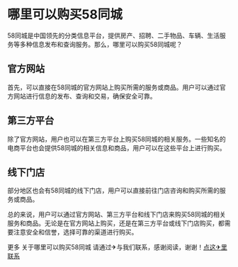 # 哪里可以购买58同城

58同城是中国领先的分类信息平台，提供房产、招聘、二手物品、车辆、生活服务等多种信息发布和查询服务。那么，哪里可以购买58同城呢？

## 官方网站
首先，可以直接在58同城的官方网站上购买所需的服务或商品。用户可以通过官方网站进行信息的发布、查询和交易，确保安全可靠。

## 第三方平台
除了官方网站，用户也可以在第三方平台上购买58同城的相关服务。一些知名的电商平台也会提供58同城的相关信息和商品，用户可以在这些平台上进行购买。

## 线下门店
部分地区也会有58同城的线下门店，用户可以直接前往门店咨询和购买所需的服务或商品。

总的来说，用户可以通过官方网站、第三方平台和线下门店来购买58同城的相关服务和商品。无论是在官方网站上购买，还是在第三方平台或线下门店购买，都需要注意安全和信誉，选择可靠的渠道进行购买。

更多 关于哪里可以购买58同城 请通过✈与我们联系，感谢阅读，谢谢！[点这✈里联系](https://ads.k02.cc)